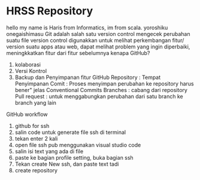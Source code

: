 # HRSS Repository
hello my name is Haris from Informatics, im from scala. yoroshiku onegaishimasu
Git adalah salah satu version control mengecek perubahan suatu file
version control digunakkan untuk melihat perkembangan fitur/ version suatu apps atau web, dapat melihat problem yang ingin diperbaiki, meningkkatkan fitur dari fitur sebelumnya
kenapa GitHub?
1. kolaborasi
2. Versi Kontrol
3. Backup dan Penyimpanan
fitur GitHub
Repository : Tempat Penyimpanan 
Comit : Proses menyimpan perubahan ke repository
harus bener" jelas
Conventional Commits
Branches : cabang dari repository
Pull request : untuk menggabungkan perubahan dari satu branch ke branch yang lain



GitHub workflow

1. github for ssh
2. salin code untuk generate file ssh di terminal
3. tekan enter 2 kali
4. open file ssh pub menggunakan visual studio code
5. salin isi text yang ada di file
6. paste ke bagian profile setting, buka bagian ssh 
7. Tekan create New ssh, dan paste text tadi
8. create repository
